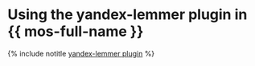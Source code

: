# Using the yandex-lemmer plugin in {{ mos-full-name }}

{% include notitle [yandex-lemmer plugin](../../_tutorials/dataplatform/opensearch-yandex-lemmer.md) %}
